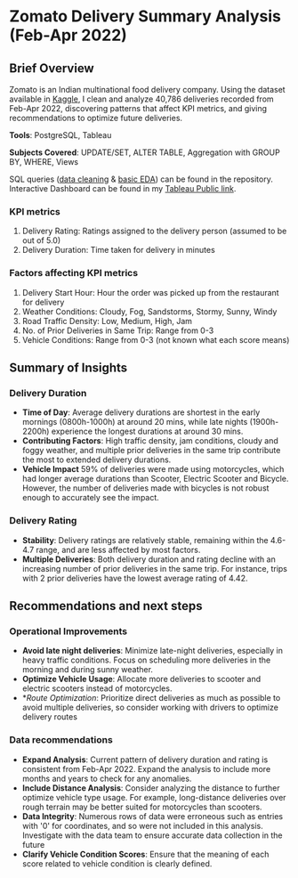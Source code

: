 # Zomato Delivery Summary Analysis (Feb-Apr 2022)
## Brief Overview
Zomato is an Indian multinational food delivery company. Using the dataset available in [Kaggle](https://www.kaggle.com/datasets/saurabhbadole/zomato-delivery-operations-analytics-dataset/data), I clean and analyze 40,786 deliveries recorded from Feb-Apr 2022, discovering patterns that affect KPI metrics, and giving recommendations to optimize future deliveries.

**Tools**: PostgreSQL, Tableau 

**Subjects Covered**: UPDATE/SET, ALTER TABLE, Aggregation with GROUP BY, WHERE, Views

SQL queries ([data cleaning](https://github.com/sanrio00/portfolio-projects/blob/main/Completed/Zomato%20Delivery%20Summary%20(Feb-Apr%202022)/sql_data_cleaning.sql) & [basic EDA](https://github.com/sanrio00/portfolio-projects/blob/main/Completed/Zomato%20Delivery%20Summary%20(Feb-Apr%202022)/sql_basic_EDA.sql)) can be found in the repository. Interactive Dashboard can be found in my [Tableau Public link](https://public.tableau.com/views/ZomatoDeliverySummaryFeb-Apr2022/Dashboard1?:language=en-US&:sid=&:redirect=auth&:display_count=n&:origin=viz_share_link).

### KPI metrics
1. Delivery Rating: Ratings assigned to the delivery person (assumed to be out of 5.0)
2. Delivery Duration: Time taken for delivery in minutes

### Factors affecting KPI metrics
1. Delivery Start Hour: Hour the order was picked up from the restaurant for delivery
2. Weather Conditions: Cloudy, Fog, Sandstorms, Stormy, Sunny, Windy
3. Road Traffic Density: Low, Medium, High, Jam
4. No. of Prior Deliveries in Same Trip: Range from 0-3
5. Vehicle Conditions: Range from 0-3 (not known what each score means)

## Summary of Insights
### Delivery Duration
- **Time of Day**: Average delivery durations are shortest in the early mornings (0800h-1000h) at around 20 mins, while late nights (1900h-2200h) experience the longest durations at around 30 mins.
- **Contributing Factors**: High traffic density, jam conditions, cloudy and foggy weather, and multiple prior deliveries in the same trip contribute the most to extended delivery durations.
- **Vehicle Impact** 59% of deliveries were made using motorcycles, which had longer average durations than Scooter, Electric Scooter and Bicycle. However, the number of deliveries made with bicycles is not robust enough to accurately see the impact.

### Delivery Rating
- **Stability**: Delivery ratings are relatively stable, remaining within the 4.6-4.7 range, and are less affected by most factors.
- **Multiple Deliveries**: Both delivery duration and rating decline with an increasing number of prior deliveries in the same trip. For instance, trips with 2 prior deliveries have the lowest average rating of 4.42.

## Recommendations and next steps
### Operational Improvements
- **Avoid late night deliveries**: Minimize late-night deliveries, especially in heavy traffic conditions. Focus on scheduling more deliveries in the morning and during sunny weather.
- **Optimize Vehicle Usage**: Allocate more deliveries to scooter and electric scooters instead of motorcycles.
- **Route Optimization*: Prioritize direct deliveries as much as possible to avoid multiple deliveries, so consider working with drivers to optimize delivery routes

### Data recommendations
- **Expand Analysis**: Current pattern of delivery duration and rating is consistent from Feb-Apr 2022. Expand the analysis to include more months and years to check for any anomalies.
- **Include Distance Analysis**: Consider analyzing the distance to further optimize vehicle type usage. For example, long-distance deliveries over rough terrain may be better suited for motorcycles than scooters.
- **Data Integrity**: Numerous rows of data were erroneous such as entries with '0' for coordinates, and so were not included in this analysis. Investigate with the data team to ensure accurate data collection in the future
- **Clarify Vehicle Condition Scores**: Ensure that the meaning of each score related to vehicle condition is clearly defined.
